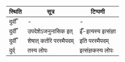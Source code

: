 | स्थिति | सूत्र | टिप्पणी |
| ----- | ------- | ------ |
| दुर्वीँ | - | - |
| दुर्वीँ | उपदेशेऽजनुनासिक इत् | ईँ-इत्यस्य इत्संज्ञा |
| दुर्वीँ | शेषात् कर्तरि परस्मैपदम् | इति परस्मैपदम् |
| दुर्व् | तस्य लोपः | इत्संज्ञकस्य लोपः |
